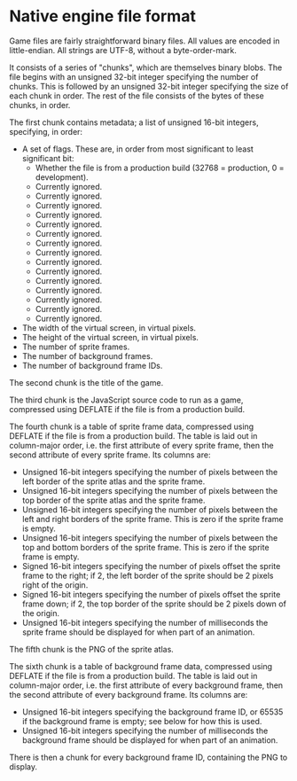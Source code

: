 # Native engine file format

Game files are fairly straightforward binary files.
All values are encoded in little-endian.
All strings are UTF-8, without a byte-order-mark.

It consists of a series of "chunks", which are themselves binary blobs.
The file begins with an unsigned 32-bit integer specifying the number of chunks.
This is followed by an unsigned 32-bit integer specifying the size of each chunk in order.
The rest of the file consists of the bytes of these chunks, in order.

The first chunk contains metadata; a list of unsigned 16-bit integers, specifying, in order:

- A set of flags.  These are, in order from most significant to least significant bit:
    + Whether the file is from a production build (32768 = production, 0 = development).
    + Currently ignored.
    + Currently ignored.
    + Currently ignored.
    + Currently ignored.
    + Currently ignored.
    + Currently ignored.
    + Currently ignored.
    + Currently ignored.
    + Currently ignored.
    + Currently ignored.
    + Currently ignored.
    + Currently ignored.
    + Currently ignored.
    + Currently ignored.
    + Currently ignored.
- The width of the virtual screen, in virtual pixels.
- The height of the virtual screen, in virtual pixels.
- The number of sprite frames.
- The number of background frames.
- The number of background frame IDs.

The second chunk is the title of the game.

The third chunk is the JavaScript source code to run as a game, compressed using DEFLATE if the file is from a production build.

The fourth chunk is a table of sprite frame data, compressed using DEFLATE if the file is from a production build.
The table is laid out in column-major order, i.e. the first attribute of every sprite frame, then the second attribute of every sprite frame.
Its columns are:

- Unsigned 16-bit integers specifying the number of pixels between the left border of the sprite atlas and the sprite frame.
- Unsigned 16-bit integers specifying the number of pixels between the top border of the sprite atlas and the sprite frame.
- Unsigned 16-bit integers specifying the number of pixels between the left and right borders of the sprite frame.  This is zero if the sprite frame is empty.
- Unsigned 16-bit integers specifying the number of pixels between the top and bottom borders of the sprite frame.  This is zero if the sprite frame is empty.
- Signed 16-bit integers specifying the number of pixels offset the sprite frame to the right; if 2, the left border of the sprite should be 2 pixels right of the origin.
- Signed 16-bit integers specifying the number of pixels offset the sprite frame down; if 2, the top border of the sprite should be 2 pixels down of the origin.
- Unsigned 16-bit integers specifying the number of milliseconds the sprite frame should be displayed for when part of an animation.

The fifth chunk is the PNG of the sprite atlas.

The sixth chunk is a table of background frame data, compressed using DEFLATE if the file is from a production build.
The table is laid out in column-major order, i.e. the first attribute of every background frame, then the second attribute of every background frame.
Its columns are:

- Unsigned 16-bit integers specifying the background frame ID, or 65535 if the background frame is empty; see below for how this is used.
- Unsigned 16-bit integers specifying the number of milliseconds the background frame should be displayed for when part of an animation.

There is then a chunk for every background frame ID, containing the PNG to display.